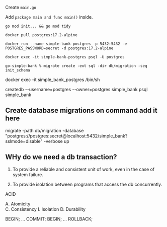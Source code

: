 Create `main.go`

Add `package main and func main()` inside.

`go mod init... && go mod tidy`

`docker pull postgres:17.2-alpine`

`docker run --name simple-bank-postgres -p 5432:5432 -e POSTGRES_PASSWORD=secret -d postgres:17.2-alpine`

`docker exec -it simple-bank-postgres psql -U postgres`

`go-simple-bank % migrate create -ext sql -dir db/migration -seq init_schema`

docker exec -it simple_bank_postgres /bin/sh

createdb --username=postgres --owner=postgres simple_bank
psql simple_bank

## Create database migrations on command add it here

migrate -path db/migration -database "postgres://postgres:secret@localhost:5432/simple_bank?sslmode=disable" -verbose up

## WHy do we need a db transaction?

1. To provide a reliable and consistent unit of work, even in the case of system failure.

2. To provide isolation between programs that access the db concurrently.

ACID

A. Atomicity  
C. Consistency
I. Isolation
D. Durability

BEGIN; ... COMMIT;
BEGIN; ... ROLLBACK;
